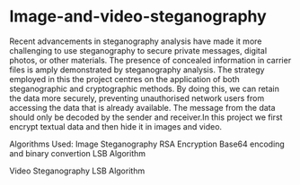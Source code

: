 # Image-and-video-steganography
Recent advancements in steganography analysis have made it more challenging to use
steganography to secure private messages, digital photos, or other materials. The
presence of concealed information in carrier files is amply demonstrated by
steganography analysis. The strategy employed in this the project centres on the
application of both steganographic and cryptographic methods. By doing this, we can
retain the data more securely, preventing unauthorised network users from accessing
the data that is already available. The message from the data should only be decoded
by the sender and receiver.In this project we first encrypt textual data and then hide it in images and video.

Algorithms Used:
Image Steganography
RSA Encryption
Base64 encoding and binary convertion
LSB Algorithm

Video Steganography
LSB Algorithm
